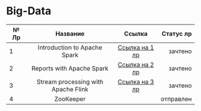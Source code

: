 # Big-Data

| № Лр  | Название      | Ссылка    | Статус лр|
|-------|:-------------:|:---------:|---------:|
|   1   |Introduction to Apache Spark               |[Ссылка на 1 лр](https://github.com/Won20/Big-Data/tree/main/LR1_Dubman__Introduction%20to%20Apache%20Spark)        |зачтено          |
|   2   |Reports with Apache Spark               |[Ссылка на 2 лр](https://github.com/Won20/Big-Data/tree/main/LR2_Dubman__Reports%20with%20Apache%20Spark)           |зачтено          |
|   3   |Stream processing with Apache Flink               |[Ссылка на 3 лр](https://github.com/Won20/Big-Data/tree/main/LR3_Dubman__Stream%20processing%20with%20Apache%20Flink)           |зачтено          |
|   4   |ZooKeeper               |           |отправлен          |



